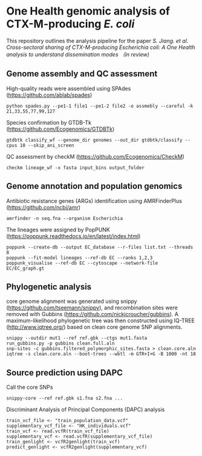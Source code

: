 # One Health genomic analysis of CTX-M-producing _E. coli_ #
This repository outlines the analysis pipeline for the paper *S. Jiang. et al. Cross-sectoral sharing of CTX-M-producing Escherichia coli: A One Health analysis to understand dissemination modes （in review)*

## Genome assembly and QC assessment ##
High-quality reads were assembled using SPAdes (https://github.com/ablab/spades)  
```
python spades.py --pe1-1 file1 --pe1-2 file2 -o assmebly --careful -k 21,33,55,77,99,127
```
Species confirmation by GTDB-Tk (https://github.com/Ecogenomics/GTDBTk)  
```
gtdbtk classify_wf --genome_dir genomes --out_dir gtdbtk/classify --cpus 10 --skip_ani_screen
```
QC assessment by checkM (https://github.com/Ecogenomics/CheckM)  
```
checkm lineage_wf -x fasta input_bins output_folder
```
## Genome annotation and population genomics ##  
Antibiotic resistance genes (ARGs) identification using AMRFinderPlus (https://github.com/ncbi/amr)
```
amrfinder -n seq.fna --organism Escherichia
```
The lineages were assigned by PopPUNK (https://poppunk.readthedocs.io/en/latest/index.html)
```
poppunk --create-db --output EC_database --r-files list.txt --threads 8
poppunk --fit-model lineages --ref-db EC --ranks 1,2,3
poppunk_visualise --ref-db EC --cytoscape --network-file EC/EC_graph.gt
```
## Phylogenetic analysis ##
core genome alignment was generated using snippy (https://github.com/tseemann/snippy), and recombination sites were removed with Gubbins (https://github.com/nickjcroucher/gubbins). A maximum-likelihood phylogenetic tree was then constructed using IQ-TREE (http://www.iqtree.org/) based on clean core genome SNP alignments.
```
snippy --outdir mut1 --ref ref.gbk --ctgs mut1.fasta
run_gubbins.py -p gubbins clean.full.aln
snp-sites -c gubbins.filtered_polymorphic_sites.fasta > clean.core.aln
iqtree -s clean.core.aln --boot-trees --wbtl -m GTR+I+G -B 1000 -nt 18
```
## Source prediction using DAPC ##
Call the core SNPs   
```
snippy-core --ref ref.gbk s1.fna s2.fna ...   
```
Discriminant Analysis of Principal Components (DAPC) analysis
```
train_vcf_file <- "train_population_data.vcf"
supplementary_vcf_file <- "HK_individuals.vcf" 
train_vcf <- read.vcfR(train_vcf_file)
supplementary_vcf <- read.vcfR(supplementary_vcf_file)
train_genlight <- vcfR2genlight(train_vcf)
predict_genlight <- vcfR2genlight(supplementary_vcf)
